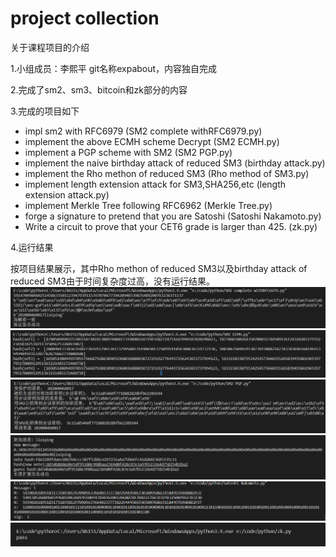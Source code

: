 # project collection
 关于课程项目的介绍

 1.小组成员：李熙平 git名称expabout，内容独自完成

 2.完成了sm2、sm3、bitcoin和zk部分的内容

 3.完成的项目如下

 - impl sm2 with RFC6979 (SM2 complete withRFC6979.py)
 - implement the above ECMH scheme Decrypt (SM2 ECMH.py)
 - implement a PGP scheme with SM2 (SM2 PGP.py)
 - implement the naive birthday attack of reduced SM3 (birthday attack.py)
 - implement the Rho methon of reduced SM3 (Rho method of SM3.py)
 - implement length extension attack for SM3,SHA256,etc (length extension attack.py)
 - implement Merkle Tree following RFC6962 (Merkle Tree.py)
 - forge a signature to pretend that you are Satoshi (Satoshi Nakamoto.py)
 - Write a circuit to prove that your CET6 grade is       larger than 425. (zk.py)
  
 4.运行结果

 按项目结果展示，其中Rho methon of reduced SM3以及birthday attack of reduced SM3由于时间复杂度过高，没有运行结果。
 ![图片](1.png)
 ![图片](2.png)
 ![图片](3.png)
 ![图片](4.png)
 ![图片](5.png)
 ![图片](6.png)